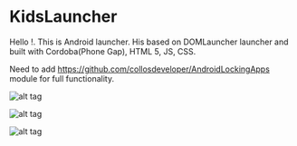 KidsLauncher
============

Hello !. This is Android launcher. His based on DOMLauncher launcher and built with Cordoba(Phone Gap), HTML 5, JS, CSS.

Need to add https://github.com/collosdeveloper/AndroidLockingApps module for full functionality.


![alt tag](https://pp.vk.me/c618628/v618628839/99cd/44ca4-n0bNA.jpg)


![alt tag](https://pp.vk.me/c618628/v618628839/99d7/xYb93ZAbUas.jpg)


![alt tag](https://pp.vk.me/c618628/v618628839/99e1/Fjy-p_J8F3M.jpg)
